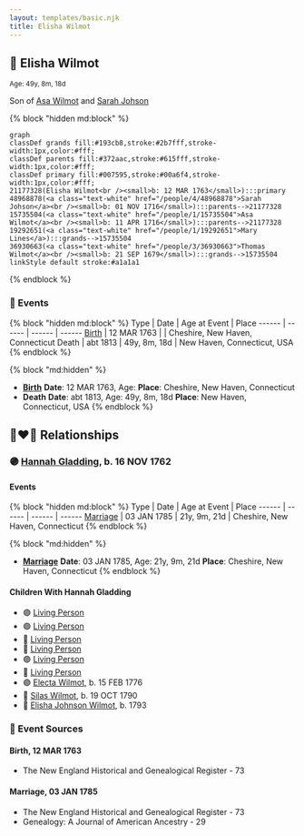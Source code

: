 ```yaml
---
layout: templates/basic.njk
title: Elisha Wilmot
---
```

## 🔵 Elisha Wilmot
<small>Age: 49y, 8m, 18d</small>

Son of [Asa Wilmot](/people/1/15735504) and [Sarah Johson](/people/4/48968878)

{% block "hidden md:block" %}
```mermaid
graph
classDef grands fill:#193cb8,stroke:#2b7fff,stroke-width:1px,color:#fff;
classDef parents fill:#372aac,stroke:#615fff,stroke-width:1px,color:#fff;
classDef primary fill:#007595,stroke:#00a6f4,stroke-width:1px,color:#fff;
21177328(Elisha Wilmot<br /><small>b: 12 MAR 1763</small>):::primary
48968878(<a class="text-white" href="/people/4/48968878">Sarah Johson</a><br /><small>b: 01 NOV 1716</small>):::parents-->21177328
15735504(<a class="text-white" href="/people/1/15735504">Asa Wilmot</a><br /><small>b: 11 APR 1716</small>):::parents-->21177328
19292651(<a class="text-white" href="/people/1/19292651">Mary Lines</a>):::grands-->15735504
36930663(<a class="text-white" href="/people/3/36930663">Thomas Wilmot</a><br /><small>b: 21 SEP 1679</small>):::grands-->15735504
linkStyle default stroke:#a1a1a1
```
{% endblock %}

### 📆 Events

{% block "hidden md:block" %}
Type | Date | Age at Event | Place
------ | ------ | ------ | ------
[Birth](#event-event-2) | 12 MAR 1763 |  | Cheshire, New Haven, Connecticut
Death | abt 1813 | 49y, 8m, 18d | New Haven, Connecticut, USA
{% endblock %}

{% block "md:hidden" %}
- **[Birth](#event-event-2)**
**Date**: 12 MAR 1763, Age:
**Place**: Cheshire, New Haven, Connecticut
- **Death**
**Date**: abt 1813, Age: 49y, 8m, 18d
**Place**: New Haven, Connecticut, USA
{% endblock %}

## 👩‍❤️‍👨 Relationships

### 🟣 [Hannah Gladding](/people/8/88055086), b. 16 NOV 1762

#### Events

{% block "hidden md:block" %}
Type | Date | Age at Event | Place
------ | ------ | ------ | ------
[Marriage](#event-family-0-event-0) | 03 JAN 1785 | 21y, 9m, 21d | Cheshire, New Haven, Connecticut
{% endblock %}

{% block "md:hidden" %}
- **[Marriage](#event-family-0-event-0)**
**Date**: 03 JAN 1785, Age: 21y, 9m, 21d
**Place**: Cheshire, New Haven, Connecticut
{% endblock %}

#### Children With Hannah Gladding
* 🟣 [Living Person](/people/9/98438457)
* 🟣 [Living Person](/people/6/62537801)
* 🔵 [Living Person](/people/8/85964764)
* 🔵 [Living Person](/people/1/14986330)
* 🟣 [Living Person](/people/7/70258360)
* 🔵 [Living Person](/people/2/2148356)
* 🟣 [Electa Wilmot](/people/7/77370498), b. 15 FEB 1776
* 🔵 [Silas Wilmot](/people/4/49979698), b. 19 OCT 1790
* 🔵 [Elisha Johnson Wilmot](/people/5/57693706), b. 1793
### 📰 Event Sources

#### <a id="event-event-2"></a> Birth, 12 MAR 1763
* The New England Historical and Genealogical Register  - 73

#### <a id="event-family-0-event-0"></a> Marriage, 03 JAN 1785
* The New England Historical and Genealogical Register  - 73
* Genealogy: A Journal of American Ancestry  - 29